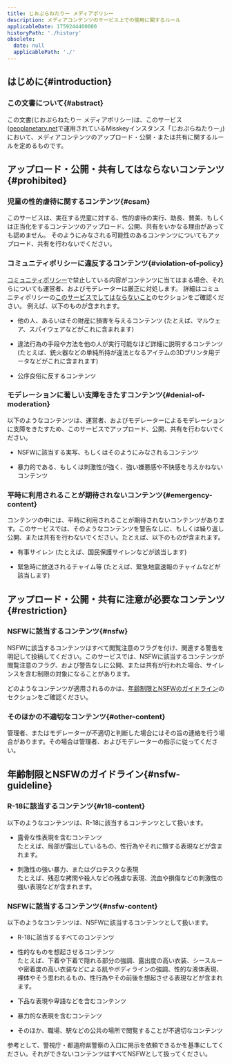```yaml
---
title: じおぷらねたりー メディアポリシー
description: メディアコンテンツのサービス上での使用に関するルール
applicableDate: 1759244400000
historyPath: './history'
obsolete:
  date: null
  applicablePath: './'
---
```

<script setup lang="ts">
import { useData } from 'vitepress';
const { frontmatter } = useData();
</script>
## はじめに{#introduction}

### この文書について{#abstract}

この文書(じおぷらねたりー メディアポリシー)は、このサービス([geoplanetary.net](https://geoplanetary.net)で運用されているMisskeyインスタンス「じおぷらねたりー」)において、メディアコンテンツのアップロード・公開・または共有に関するルールを定めるものです。

<!-- @include: @/templates/copyright.md -->

<!-- @include: @/templates/definition.md -->

<space :height="20" />

## アップロード・公開・共有してはならないコンテンツ{#prohibited}

### 児童の性的虐待に関するコンテンツ{#csam}

このサービスは、実在する児童に対する、性的虐待の実行、助長、賛美、もしくは正当化をするコンテンツのアップロード、公開、共有をいかなる理由があっても認めません。
そのようにみなされる可能性のあるコンテンツについてもアップロード、共有を行わないでください。

### コミュニティポリシーに違反するコンテンツ{#violation-of-policy}

[コミュニティポリシー](/policy/community/)で禁止している内容がコンテンツに当てはまる場合、それらについても運営者、およびモデレーターは厳正に対処します。
詳細はコミュニティポリシーの[このサービスでしてはならないこと](/policy/community/#prohibited)のセクションをご確認ください。
例えば、以下のものが含まれます。

- 他の人、あるいはその財産に損害を与えるコンテンツ
	(たとえば、マルウェア、スパイウェアなどがこれに含まれます)

- 違法行為の手段や方法を他の人が実行可能なほど詳細に説明するコンテンツ
	(たとえば、銃火器などの単純所持が違法となるアイテムの3Dプリンタ用データなどがこれに含まれます)

- 公序良俗に反するコンテンツ

### モデレーションに著しい支障をきたすコンテンツ{#denial-of-moderation}

以下のようなコンテンツは、運営者、およびモデレーターによるモデレーションに支障をきたすため、このサービスでアップロード、公開、共有を行わないでください。

- NSFWに該当する実写、もしくはそのようにみなされるコンテンツ

- 暴力的である、もしくは刺激性が強く、強い嫌悪感や不快感を与えかねないコンテンツ

### 平時に利用されることが期待されないコンテンツ{#emergency-content}

コンテンツの中には、平時に利用されることが期待されないコンテンツがあります。このサービスでは、そのようなコンテンツを警告なしに、もしくは繰り返し公開、または共有を行わないでください。たとえば、以下のものが含まれます。

- 有事サイレン
	(たとえば、国民保護サイレンなどが該当します)

- 緊急時に放送されるチャイム等
	(たとえば、緊急地震速報のチャイムなどが該当します)

<space :height="20" />

## アップロード・公開・共有に注意が必要なコンテンツ{#restriction}

### NSFWに該当するコンテンツ{#nsfw}

NSFWに該当するコンテンツはすべて閲覧注意のフラグを付け、関連する警告を明記して投稿してください。このサービスでは、NSFWに該当するコンテンツが閲覧注意のフラグ、および警告なしに公開、または共有が行われた場合、サイレンスを含む制限の対象になることがあります。

どのようなコンテンツが適用されるのかは、[年齢制限とNSFWのガイドライン](#nsfw-guideline)のセクションをご確認ください。

### そのほかの不適切なコンテンツ{#other-content}

管理者、またはモデレーターが不適切と判断した場合にはその旨の連絡を行う場合があります。その場合は管理者、およびモデレーターの指示に従ってください。

<space :height="20" />

## 年齢制限とNSFWのガイドライン{#nsfw-guideline}

### R-18に該当するコンテンツ{#r18-content}

以下のようなコンテンツは、R-18に該当するコンテンツとして扱います。

- 露骨な性表現を含むコンテンツ  
	たとえば、局部が露出しているもの、性行為やそれに類する表現などが含まれます。

- 刺激性の強い暴力、またはグロテスクな表現  
	たとえば、残忍な拷問や殺人などの残虐な表現、流血や損傷などの刺激性の強い表現などが含まれます。

### NSFWに該当するコンテンツ{#nsfw-content}

以下のようなコンテンツは、NSFWに該当するコンテンツとして扱います。

- R-18に該当するすべてのコンテンツ

- 性的なものを想起させるコンテンツ  
	たとえば、下着や下着で隠れる部分の強調、露出度の高い衣装、シースルーや密着度の高い衣装などによる肌やボディラインの強調、性的な液体表現、裸体やそう思われるもの、性行為やその前後を想起させる表現などが含まれます。

- 下品な表現や卑語などを含むコンテンツ

- 暴力的な表現を含むコンテンツ

- そのほか、職場、駅などの公共の場所で閲覧することが不適切なコンテンツ

参考として、警視庁・都道府県警察の入口に掲示を依頼できるかを基準にしてください。それができないコンテンツはすべてNSFWとして扱ってください。

<space :height="20" />

<!-- @include: @/templates/policy-summary.md -->
